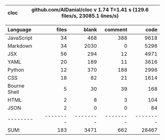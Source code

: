 cloc|github.com/AlDanial/cloc v 1.74  T=1.41 s (129.6 files/s, 23085.1 lines/s)
--- | ---

Language|files|blank|comment|code
:-------|-------:|-------:|-------:|-------:
JavaScript|34|468|388|9618
Markdown|34|2030|0|5296
JSX|56|294|12|4971
YAML|20|189|11|3616
Python|12|370|188|2996
CSS|18|82|21|1614
Bourne Shell|5|30|39|168
HTML|2|8|3|104
JSON|2|0|0|84
--------|--------|--------|--------|--------
SUM:|183|3471|662|28467

